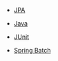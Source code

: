 


* [JPA](https://github.com/goodGid/Interview/tree/main/JPA)

* [Java](https://github.com/goodGid/Interview/tree/main/Java)

* [JUnit](https://github.com/goodGid/Interview/tree/main/Junit)

* [Spring Batch](https://github.com/goodGid/Interview/tree/main/Spring%20Batch)
